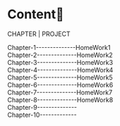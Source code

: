 Content🤭
=====
CHAPTER       |        PROJECT  

Chapter-1--------------HomeWork1  
Chapter-2--------------HomeWork2  
Chapter-3--------------HomeWork3  
Chapter-4--------------HomeWork4  
Chapter-5--------------HomeWork5  
Chapter-6--------------HomeWork6  
Chapter-7--------------HomeWork7  
Chapter-8--------------HomeWork8  
Chapter-9--------------  
Chapter-10-------------  
